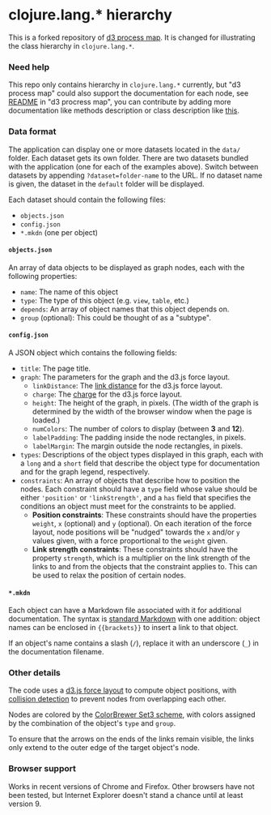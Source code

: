 # clojure.lang.\* hierarchy

This is a forked repository of [d3 process map](https://github.com/nylen/d3-process-map).
It is changed for illustrating the class hierarchy in `clojure.lang.*`.

### Need help

This repo only contains hierarchy in `clojure.lang.*` currently, but "d3 process map"
could also support the documentation for each node, see
[README](https://github.com/nylen/d3-process-map/blob/master/README.md)
in "d3 procress map", you can contribute by adding more documentation like methods
description or class description like
[this](https://github.com/xudifsd/d3-process-map/blob/master/data/default/AFunction.mkdn).

### Data format

The application can display one or more datasets located in the `data/` folder.
Each dataset gets its own folder.  There are two datasets bundled with the
application (one for each of the examples above).  Switch between datasets by
appending `?dataset=folder-name` to the URL.  If no dataset name is given, the
dataset in the `default` folder will be displayed.

Each dataset should contain the following files:

* `objects.json`
* `config.json`
* `*.mkdn` (one per object)

#### `objects.json`

An array of data objects to be displayed as graph nodes, each with the
following properties:

* `name`: The name of this object
* `type`: The type of this object (e.g. `view`, `table`, etc.)
* `depends`: An array of object names that this object depends on.
* `group` (optional): This could be thought of as a "subtype".

#### `config.json`

A JSON object which contains the following fields:

* `title`: The page title.
* `graph`: The parameters for the graph and the d3.js force layout.
  * `linkDistance`: The
    [link distance](https://github.com/mbostock/d3/wiki/Force-Layout#wiki-linkDistance)
    for the d3.js force layout.
  * `charge`: The
    [charge](https://github.com/mbostock/d3/wiki/Force-Layout#wiki-charge)
    for the d3.js force layout.
  * `height`: The height of the graph, in pixels.  (The width of the graph is
    determined by the width of the browser window when the page is loaded.)
  * `numColors`: The number of colors to display (between **3** and **12**).
  * `labelPadding`: The padding inside the node rectangles, in pixels.
  * `labelMargin`: The margin outside the node rectangles, in pixels.
* `types`: Descriptions of the object types displayed in this graph, each with
  a `long` and a `short` field that describe the object type for documentation
  and for the graph legend, respectively.
* `constraints`: An array of objects that describe how to position the nodes.
  Each constraint should have a `type` field whose value should be either
  `'position'` or `'linkStrength'`, and a `has` field that specifies the
  conditions an object must meet for the constraints to be applied.
  * **Position constraints**:  These constraints should have the properties
    `weight`, `x` (optional) and `y` (optional).  On each iteration of the
    force layout, node positions will be "nudged" towards the `x` and/or `y`
    values given, with a force proportional to the `weight` given.
  * **Link strength constraints**:  These constraints should have the property
    `strength`, which is a multiplier on the link strength of the links to and
    from the objects that the constraint applies to.  This can be used to relax
    the position of certain nodes.

#### `*.mkdn`

Each object can have a Markdown file associated with it for additional
documentation.  The syntax is
[standard Markdown](https://daringfireball.net/projects/markdown/syntax) with
one addition:  object names can be enclosed in `{{brackets}}` to insert a link
to that object.

If an object's name contains a slash (`/`), replace it with an underscore (`_`)
in the documentation filename.

### Other details

The code uses a
[d3.js force layout](https://github.com/mbostock/d3/wiki/Force-Layout) to
compute object positions, with
[collision detection](http://bl.ocks.org/mbostock/3231298) to prevent nodes
from overlapping each other.

Nodes are colored by the
[ColorBrewer Set3 scheme](http://colorbrewer2.org/?type=qualitative&scheme=Set3&n=12),
with colors assigned by the combination of the object's `type` and `group`.

To ensure that the arrows on the ends of the links remain visible, the links
only extend to the outer edge of the target object's node.

### Browser support

Works in recent versions of Chrome and Firefox.  Other browsers have not been
tested, but Internet Explorer doesn't stand a chance until at least version 9.
